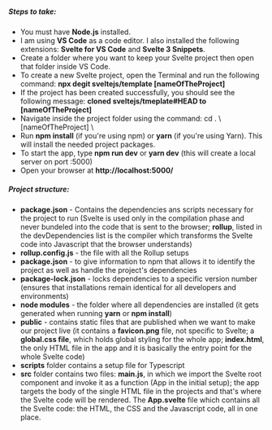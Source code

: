 ##### Steps to take: 
- You must have **Node.js** installed.
- I am using **VS Code** as a code editor. I also installed the following extensions: **Svelte for VS Code** and **Svelte 3 Snippets**.
- Create a folder where you want to keep your Svelte project then open that folder inside VS Code.
- To create a new Svelte project, open the Terminal and run the following command: **npx degit sveltejs/template [nameOfTheProject]**
- If the project has been created successfully, you should see the following message: **cloned sveltejs/tmeplate#HEAD to [nameOfTheProject]**
- Navigate inside the project folder using the command: cd . \ [nameOfTheProject] \ 
- Run **npm install** (if you're using npm) or **yarn** (if you're using Yarn). This will install the needed project packages.
- To start the app, type **npm run dev** or **yarn dev** (this will create a local server on port :5000)
- Open your browser at **http://localhost:5000/**

##### Project structure: 
- **package.json** - Contains the dependencies ans scripts necessary for the project to run (Svelte is used only in the compilation phase and never bundeled into the code that is sent to the browser; **rollup**, listed in the devDependencies list is the compiler which transforms the Svelte code into Javascript that the browser understands)
- **rollup.config.js** - the file with all the Rollup setups
- **package.json** - to give information to npm that allows it to identify the project as well as handle the project's dependencies
- **package-lock.json** - locks dependencies to a specific version number (ensures that installations remain identical for all developers and environments)
- **node modules** - the folder where all dependencies are installed (it gets generated when running **yarn** or **npm install**)
- **public** - contains static files that are published when we want to make our project live (it contains a **favicon.png** file, not specific to Svelte; a **global.css file**, which holds global styling for the whole app; **index.html**, the only HTML file in the app and it is basically the entry point for the whole Svelte code)
- **scripts** folder contains a setup file for Typescript
- **src** folder contains two files: **main.js**, in which we import the Svelte root component and invoke it as a function (App in the initial setup); the app targets the body of the single HTML file in the projects and that's where the Svelte code will be rendered. The **App.svelte** file which contains all the Svelte code: the HTML, the CSS and the Javascript code, all in one place.
